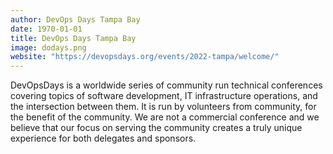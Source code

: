 ```yaml
---
author: DevOps Days Tampa Bay
date: 1970-01-01
title: DevOps Days Tampa Bay
image: dodays.png
website: "https://devopsdays.org/events/2022-tampa/welcome/"
---
```


DevOpsDays is a worldwide series of community run technical conferences covering topics of software development, IT infrastructure operations, and the intersection between them. It is run by volunteers from community, for the benefit of the community. We are not a commercial conference and we believe that our focus on serving the community creates a truly unique experience for both delegates and sponsors. 
